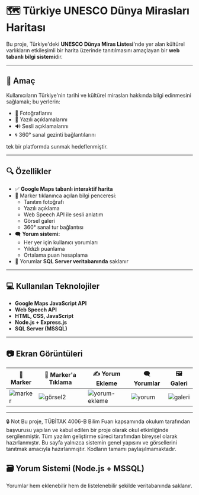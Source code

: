 # 🗺️ Türkiye UNESCO Dünya Mirasları Haritası

Bu proje, Türkiye'deki **UNESCO Dünya Miras Listesi**'nde yer alan kültürel varlıkların etkileşimli bir harita üzerinde tanıtılmasını amaçlayan bir **web tabanlı bilgi sistemi**dir.

---

## 🎯 Amaç

Kullanıcıların Türkiye'nin tarihi ve kültürel mirasları hakkında bilgi edinmesini sağlamak; bu yerlerin:

- 📸 Fotoğraflarını  
- 📖 Yazılı açıklamalarını  
- 🔊 Sesli açıklamalarını  
- 🌀 360° sanal gezinti bağlantılarını  

tek bir platformda sunmak hedeflenmiştir.

---

## 🔍 Özellikler

- ✅ **Google Maps tabanlı interaktif harita**  
- 📍 Marker tıklanınca açılan bilgi penceresi:
  - Tanıtım fotoğrafı
  - Yazılı açıklama
  - Web Speech API ile sesli anlatım
  - Görsel galeri
  - 360° sanal tur bağlantısı  
- 🗨️ **Yorum sistemi:**
  - Her yer için kullanıcı yorumları
  - Yıldızlı puanlama
  - Ortalama puan hesaplama
- 🔄 Yorumlar **SQL Server veritabanında** saklanır

---

## 💻 Kullanılan Teknolojiler

- **Google Maps JavaScript API**
- **Web Speech API**
- **HTML, CSS, JavaScript**
- **Node.js + Express.js**
- **SQL Server (MSSQL)**

---

## 📷 Ekran Görüntüleri

| 📍 Marker | 📌 Marker'a Tıklama | ✍️ Yorum Ekleme | 🗨️ Yorumlar | 🖼️ Galeri |
|----------|---------------------|-----------------|-------------|------------|
| ![marker](https://github.com/user-attachments/assets/885bef1f-586f-4c52-bd1b-22400770c6a9) | ![görsel2](https://github.com/user-attachments/assets/2adc113f-391f-4def-9a0d-0cc473b03d99) | ![yorum-ekleme](https://github.com/user-attachments/assets/1d7acf36-d31e-422b-9f6c-3ae7bc67c120) | ![yorum](https://github.com/user-attachments/assets/90e594f8-18eb-4c1b-99bc-215623b52978) | ![galeri](https://github.com/user-attachments/assets/934c31a2-428f-4d42-8660-e844b1c7381a) |


---

🔒 Not
Bu proje, TÜBİTAK 4006-B Bilim Fuarı kapsamında okulum tarafından başvurusu yapılan ve kabul edilen bir proje olarak okul etkinliğinde sergilenmiştir.
Tüm yazılım geliştirme süreci tarafımdan bireysel olarak hazırlanmıştır.
Bu sayfa yalnızca sistemin genel yapısını ve görsellerini tanıtmak amacıyla hazırlanmıştır. Kodların tamamı paylaşılmamaktadır.

## 🗃️ Yorum Sistemi (Node.js + MSSQL)

Yorumlar hem eklenebilir hem de listelenebilir şekilde veritabanında saklanır.
